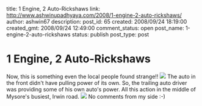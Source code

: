 title: 1 Engine, 2 Auto-Rickshaws
link: http://www.ashwinupadhyaya.com/2008/1-engine-2-auto-rickshaws/
author: ashwin67
description: 
post_id: 65
created: 2008/09/24 18:19:00
created_gmt: 2008/09/24 12:49:00
comment_status: open
post_name: 1-engine-2-auto-rickshaws
status: publish
post_type: post

# 1 Engine, 2 Auto-Rickshaws

Now, this is something even the local people found strange!! ![](http://lh4.ggpht.com/_TuZ4YYywUxo/SNo0IlJ7SXI/AAAAAAAAA6c/6ckI1L2tl1s/s400/Auto.jpg) The auto in the front didn't have pulling power of its own. So, the trailing auto driver was providing some of his own auto's power. All this action in the middle of Mysore's busiest, Irwin road. ![](http://lh6.ggpht.com/_TuZ4YYywUxo/SNo0Ikl9nyI/AAAAAAAAA6k/VBoLQ1KDwMM/s400/auto2.jpg) No comments from my side :-)